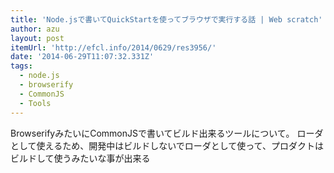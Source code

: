 ```yaml
---
title: 'Node.jsで書いてQuickStartを使ってブラウザで実行する話 | Web scratch'
author: azu
layout: post
itemUrl: 'http://efcl.info/2014/0629/res3956/'
date: '2014-06-29T11:07:32.331Z'
tags:
  - node.js
  - browserify
  - CommonJS
  - Tools
---
```

BrowserifyみたいにCommonJSで書いてビルド出来るツールについて。
ローダとして使えるため、開発中はビルドしないでローダとして使って、プロダクトはビルドして使うみたいな事が出来る
